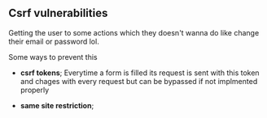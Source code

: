 ## Csrf vulnerabilities
Getting the user to some actions which they doesn't wanna do like change their email or password lol.

Some ways to prevent this 

- **csrf tokens**; Everytime a form is filled its request is sent with this token and chages with every request but can be bypassed if not implmented properly

- **same site restriction**; 